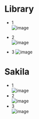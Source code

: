 # Library

- 1  
![image](https://user-images.githubusercontent.com/96046778/155340250-ae896186-90a4-43da-96a7-e3f3de939b36.png)
  
- 2  
![image](https://user-images.githubusercontent.com/96046778/155341367-34996573-eb98-4ea1-9bf3-9f75377205c0.png)

- 3
 ![image](https://user-images.githubusercontent.com/96046778/155440306-7b585e68-9d03-41ab-a435-e9c3efdfcd56.png)
    
# Sakila
- 1  
![image](https://user-images.githubusercontent.com/96046778/155441884-6080ec29-b4d9-458d-ae4c-f965fe2f4df2.png)
- 2  
![image](https://user-images.githubusercontent.com/96046778/155442757-8e38c944-d700-4d1a-914b-0df114fe0ee8.png)
- 3  
![image](https://user-images.githubusercontent.com/96046778/155443067-257f91d8-5966-472f-8078-ea15574f9c21.png)

    
